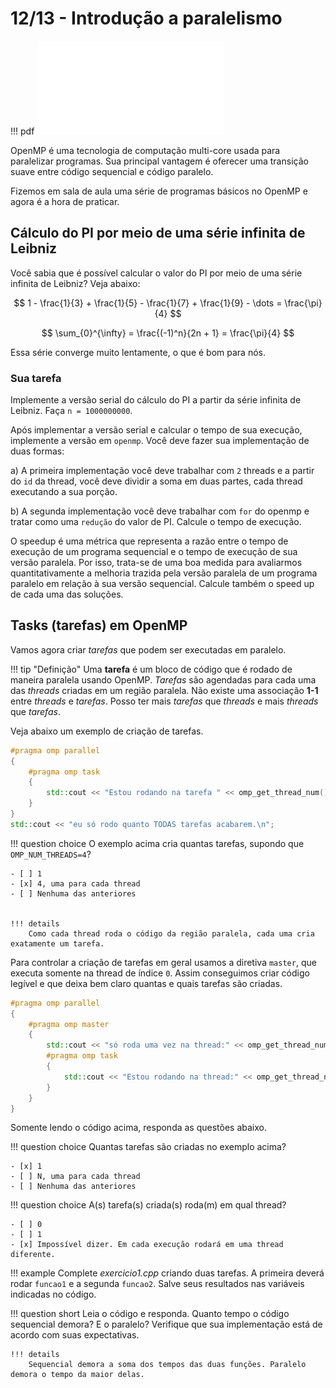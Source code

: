 # 12/13 - Introdução a paralelismo

!!! pdf
    ![](slides.pdf)

OpenMP é uma tecnologia de computação multi-core usada para paralelizar programas. Sua principal vantagem é oferecer uma transição suave entre código sequencial e código paralelo.

Fizemos em sala de aula uma série de programas básicos no OpenMP e agora é a hora de praticar.

## Cálculo do PI por meio de uma série infinita de Leibniz

Você sabia que é possível calcular o valor do PI por meio de uma série infinita de Leibniz? Veja abaixo:

$$ 1 - \frac{1}{3} + \frac{1}{5} - \frac{1}{7} + \frac{1}{9} - \dots  = \frac{\pi}{4} $$


$$  \sum_{0}^{\infty} = \frac{(-1)^n}{2n + 1} = \frac{\pi}{4} $$

Essa série converge muito lentamente, o que é bom para nós. 

### Sua tarefa

Implemente a versão serial do cálculo do PI a partir da série infinita de Leibniz. Faça `n = 1000000000`. 


Após implementar a versão serial e calcular o tempo de sua execução, implemente a versão em `openmp`. Você deve fazer sua implementação de duas formas:

a) A primeira implementação você deve trabalhar com `2` threads e a partir do `id` da thread, você deve dividir a soma em duas partes, cada thread executando a sua porção.

b) A segunda implementação você deve trabalhar com `for` do openmp e tratar como uma `redução` do valor de PI. Calcule o tempo de execução.  


O speedup é uma métrica que representa a razão entre o tempo de execução de um programa sequencial e o tempo de execução de sua versão paralela. Por isso, trata-se de uma boa medida para avaliarmos quantitativamente a melhoria trazida pela versão paralela de um programa paralelo em relação à sua versão sequencial. Calcule também o speed up de cada uma das soluções.

## Tasks (tarefas) em OpenMP

Vamos agora criar *tarefas* que podem ser executadas em paralelo.

!!! tip "Definição"
    Uma **tarefa** é um bloco de código que é rodado de maneira paralela usando OpenMP. *Tarefas* são agendadas para cada uma das *threads* criadas em um região paralela. Não existe uma associação **1-1** entre *threads* e *tarefas*. Posso ter mais *tarefas* que *threads* e mais *threads* que *tarefas*.

Veja abaixo um exemplo de criação de tarefas.

```cpp
#pragma omp parallel
{
    #pragma omp task
    {
        std::cout << "Estou rodando na tarefa " << omp_get_thread_num() << "\n";
    }
}
std::cout << "eu só rodo quanto TODAS tarefas acabarem.\n";
```

!!! question choice
    O exemplo acima cria quantas tarefas, supondo que `OMP_NUM_THREADS=4`?

    - [ ] 1
    - [x] 4, uma para cada thread
    - [ ] Nenhuma das anteriores


    !!! details
        Como cada thread roda o código da região paralela, cada uma cria exatamente um tarefa.


Para controlar a criação de tarefas em geral usamos a diretiva `master`, que executa somente na thread de índice `0`. Assim conseguimos criar código legível e que deixa bem claro quantas e quais tarefas são criadas.

```cpp
#pragma omp parallel
{
    #pragma omp master
    {
        std::cout << "só roda uma vez na thread:" << omp_get_thread_num() << "\n";
        #pragma omp task
        {
            std::cout << "Estou rodando na thread:" << omp_get_thread_num() << "\n";
        }
    }
}
```

Somente lendo o código acima, responda as questões abaixo.

!!! question choice
    Quantas tarefas são criadas no exemplo acima?

    - [x] 1
    - [ ] N, uma para cada thread
    - [ ] Nenhuma das anteriores

!!! question choice
    A(s) tarefa(s) criada(s) roda(m) em qual thread?

    - [ ] 0
    - [ ] 1
    - [x] Impossível dizer. Em cada execução rodará em uma thread diferente.

!!! example
    Complete *exercicio1.cpp* criando duas tarefas. A primeira deverá rodar `funcao1` e a segunda `funcao2`. Salve seus resultados nas variáveis indicadas no código.

!!! question short
    Leia o código e responda. Quanto tempo o código sequencial demora? E o paralelo? Verifique que sua implementação está de acordo com suas expectativas.

    !!! details
        Sequencial demora a soma dos tempos das duas funções. Paralelo demora o tempo da maior delas.
